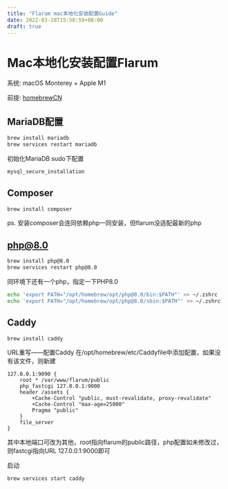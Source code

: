 ```yaml
---
title: "Flarum mac本地化安装配置Guide"
date: 2022-03-28T15:58:59+08:00
draft: true
---
```


# Mac本地化安装配置Flarum

系统: macOS Monterey + Apple M1

前提: [homebrewCN](https://gitee.com/cunkai/HomebrewCN)

## MariaDB配置

```sh
brew install mariadb
brew services restart mariadb
```

初始化MariaDB
sudo下配置

```sh
mysql_secure_installation
```

## Composer

```sh
brew install composer
```

ps. 安装composer会连同依赖php一同安装，但flarum没适配最新的php

## php@8.0

```sh
brew install php@8.0
brew services restart php@8.0
```

同环境下还有一个php，指定一下PHP8.0

```sh
echo 'export PATH="/opt/homebrew/opt/php@8.0/bin:$PATH"' >> ~/.zshrc
echo 'export PATH="/opt/homebrew/opt/php@8.0/sbin:$PATH"' >> ~/.zshrc
```

## Caddy

```sh
brew install caddy
```

URL重写——配置Caddy
在/opt/homebrew/etc/Caddyfile中添加配置，如果没有该文件，则新建

```
127.0.0.1:9090 {
    root * /var/www/flarum/public
    php_fastcgi 127.0.0.1:9000
    header /assets {
        +Cache-Control "public, must-revalidate, proxy-revalidate"
        +Cache-Control "max-age=25000"
        Pragma "public"
    }
    file_server
}
```

其中本地端口可改为其他，root指向flarum的public路径，php配置如未修改过，则fastcgi指向URL 127.0.0.1:9000即可

启动

```sh
brew services start caddy
```

